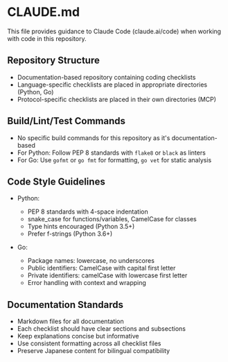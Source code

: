 # CLAUDE.md

This file provides guidance to Claude Code (claude.ai/code) when working with code in this repository.

## Repository Structure
- Documentation-based repository containing coding checklists
- Language-specific checklists are placed in appropriate directories (Python, Go)
- Protocol-specific checklists are placed in their own directories (MCP)

## Build/Lint/Test Commands
- No specific build commands for this repository as it's documentation-based
- For Python: Follow PEP 8 standards with `flake8` or `black` as linters
- For Go: Use `gofmt` or `go fmt` for formatting, `go vet` for static analysis

## Code Style Guidelines
- Python: 
  - PEP 8 standards with 4-space indentation
  - snake_case for functions/variables, CamelCase for classes
  - Type hints encouraged (Python 3.5+)
  - Prefer f-strings (Python 3.6+)

- Go:
  - Package names: lowercase, no underscores
  - Public identifiers: CamelCase with capital first letter
  - Private identifiers: camelCase with lowercase first letter
  - Error handling with context and wrapping

## Documentation Standards
- Markdown files for all documentation
- Each checklist should have clear sections and subsections
- Keep explanations concise but informative
- Use consistent formatting across all checklist files
- Preserve Japanese content for bilingual compatibility